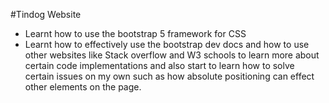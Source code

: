 #Tindog Website

- Learnt how to use the bootstrap 5 framework for CSS
- Learnt how to effectively use the bootstrap dev docs and how to use other websites like Stack overflow and W3 schools to learn more about certain code implementations and also start to learn how to solve certain issues on my own such as how absolute positioning can effect other elements on the page. 
